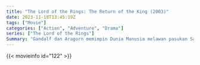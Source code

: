 ```yaml
---
title: "The Lord of the Rings: The Return of the King (2003)"
date: 2023-11-18T13:45:19Z
tags: ["Movie"]
categories: ["Action", "Adventure", "Drama"]
series: ["The Lord of the Rings"]
Summary: "Gandalf dan Aragorn memimpin Dunia Manusia melawan pasukan Sauron untuk mengalihkan pandangannya dari Frodo dan Sam saat mereka mendekati Gunung Doom dengan Cincin Utama."
---
```


<mux-player stream-type="on-demand"
src="https://kp3d-my.sharepoint.com/personal/ryoo_kp3d_onmicrosoft_com/_layouts/15/download.aspx?share=EXreSJOkIXdOkqPTfN8cnjEB_G-AgeLH2c1UYdnEUZy8EQ" prefer-playback="mse" controls>

</mux-player>


{{< movieinfo id="122" >}}

<script src="https://cdn.jsdelivr.net/npm/@mux/mux-player"></script>

 <script type="application/ld+json ">
{
"@context": "https://schema.org/",
"@type": "VideoObject",
"name": "The Lord of the Rings: The Return of the King (2003)",
"contentUrl": "https://stream.mux.com/lyISI01IVXLheGWQh9MxiCtPtwMlkfGpdq7ZjLJMMerQ.m3u8",
"thumbnailUrl": "https://www.themoviedb.org/t/p/original/1UGuss2w8JuSzvGSWsP4wN0v7cN.jpg?width=314&fit_mode=preserve&time=25",
"uploadDate": "2023-11-18T13:45:19Z",
}

</script>